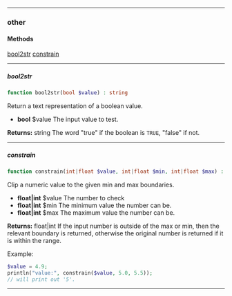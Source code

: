 ------
### other
#### Methods
[bool2str](#bool2str)
[constrain](#constrain)

------
##### bool2str
```php
function bool2str(bool $value) : string
```
Return a text representation of a boolean value.

- **bool** $value The input value to test.

**Returns:**  string The word "true" if the boolean is `TRUE`, "false" if not.


------
##### constrain
```php
function constrain(int|float $value, int|float $min, int|float $max) : int|float
```
Clip a numeric value to the given min and max boundaries.

- **float|int** $value The number to check
- **float|int** $min The minimum value the number can be.
- **float|int** $max The maximum value the number can be.

**Returns:**  float|int If the input number is outside of the max or min, then the relevant boundary is returned, otherwise the original number is returned if it is within the range.

Example:

``` php
$value = 4.9;
println("value:", constrain($value, 5.0, 5.5));
// will print out '5'.
```


------
